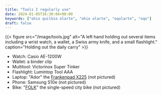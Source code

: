 ```yaml
---
title: "Tools I regularly use"
date: 2024-01-05T16:30:04+08:00
keywords: ["ohio quilbio olarte", "ohio olarte", "oqolarte", "oqo"]
draft: false
---
```


{{< figure src="/image/tools.jpg" alt="A left hand holding out several items including a wrist watch, a wallet, a Swiss army knife, and a small flashlight." caption="Holding out the daily carry" >}}

- Watch: Casio AE-1200W
- Wallet: a binder clip
- Multitool: Victorinox Super Tinker
- Flashlight: Lumintop Tool AAA
- Laptop: "Ador" the [Frankenpad X225](/64) (not pictured)
- Phone: Samsung S10e (not pictured)
- Bike: "[FOLK](/50)" the single-speed city bike (not pictured)
